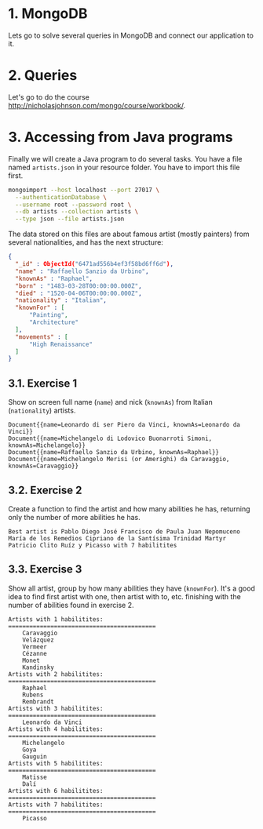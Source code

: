 # 1. MongoDB

Lets go to solve several queries in MongoDB and connect our application to it.

# 2. Queries

Let's go to do the course <http://nicholasjohnson.com/mongo/course/workbook/>.

# 3. Accessing from Java programs

Finally we will create a Java program to do several tasks. You have a file named `artists.json` in your resource folder. You have to import this file first.

```sh
mongoimport --host localhost --port 27017 \
  --authenticationDatabase \
  --username root --password root \
  --db artists --collection artists \
  --type json --file artists.json 
```

The data stored on this files are about famous artist  (mostly painters) from several nationalities, and has the next structure:

```json
{
  "_id" : ObjectId("6471ad556b4ef3f58bd6ff6d"),
  "name" : "Raffaello Sanzio da Urbino",
  "knownAs" : "Raphael",
  "born" : "1483-03-28T00:00:00.000Z",
  "died" : "1520-04-06T00:00:00.000Z",
  "nationality" : "Italian",
  "knownFor" : [
      "Painting",
      "Architecture"
  ],
  "movements" : [
      "High Renaissance"
  ]
}
```

## 3.1. Exercise 1

Show on screen full name (`name`) and nick (`knownAs`) from Italian (`nationality`) artists.

```
Document{{name=Leonardo di ser Piero da Vinci, knownAs=Leonardo da Vinci}}
Document{{name=Michelangelo di Lodovico Buonarroti Simoni, knownAs=Michelangelo}}
Document{{name=Raffaello Sanzio da Urbino, knownAs=Raphael}}
Document{{name=Michelangelo Merisi (or Amerighi) da Caravaggio, knownAs=Caravaggio}}
```

## 3.2. Exercise 2

Create a function to find the artist and how many abilities he has, returning only the number of more abilities he has.

```
Best artist is Pablo Diego José Francisco de Paula Juan Nepomuceno María de los Remedios Cipriano de la Santísima Trinidad Martyr Patricio Clito Ruíz y Picasso with 7 habilitites
```

## 3.3. Exercise 3

Show all artist, group by how many abilities they have (`knownFor`). It's a good idea to find first artist with one, then artist with to, etc. finishing with the number of abilities found in exercise 2.

```
Artists with 1 habilitites:
==========================================
	Caravaggio
	Velázquez
	Vermeer
	Cézanne
	Monet
	Kandinsky
Artists with 2 habilitites:
==========================================
	Raphael
	Rubens
	Rembrandt
Artists with 3 habilitites:
==========================================
	Leonardo da Vinci
Artists with 4 habilitites:
==========================================
	Michelangelo
	Goya
	Gauguin
Artists with 5 habilitites:
==========================================
	Matisse
	Dalí
Artists with 6 habilitites:
==========================================
Artists with 7 habilitites:
==========================================
	Picasso
```




